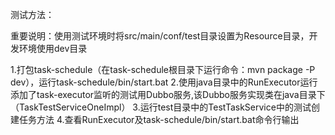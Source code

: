 测试方法：

重要说明：使用测试环境时将src/main/conf/test目录设置为Resource目录，开发环境使用dev目录

1.打包task-schedule（在task-schedule根目录下运行命令：mvn package -P dev），运行task-schedule/bin/start.bat
2.使用java目录中的RunExecutor运行添加了task-executor监听的测试用Dubbo服务,该Dubbo服务实现类在java目录下（TaskTestServiceOneImpl）
3.运行test目录中的TestTaskService中的测试创建任务方法
4.查看RunExecutor及task-schedule/bin/start.bat命令行输出